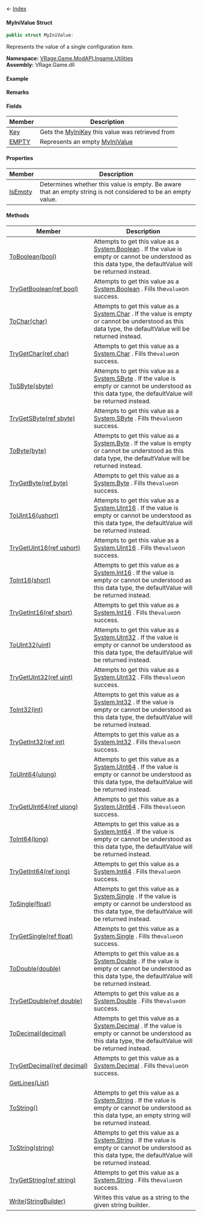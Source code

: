 ← [Index](Api-Index)

#### MyIniValue Struct

```csharp
public struct MyIniValue: 
```

Represents the value of a single configuration item.

**Namespace:** [VRage.Game.ModAPI.Ingame.Utilities](VRage.Game.ModAPI.Ingame.Utilities)  
**Assembly:** VRage.Game.dll

#### Example

#### Remarks

#### Fields

|Member|Description|
|---|---|
|[Key](VRage.Game.ModAPI.Ingame.Utilities.MyIniValue.Key)|Gets the [MyIniKey](VRage.Game.ModAPI.Ingame.Utilities.MyIniKey) this value was retrieved from|
|[EMPTY](VRage.Game.ModAPI.Ingame.Utilities.MyIniValue.EMPTY)|Represents an empty [MyIniValue](VRage.Game.ModAPI.Ingame.Utilities.MyIniValue) |

#### Properties

|Member|Description|
|---|---|
|[IsEmpty](VRage.Game.ModAPI.Ingame.Utilities.MyIniValue.IsEmpty)|Determines whether this value is empty. Be aware that an empty string is not considered to be an empty value.|

#### Methods

|Member|Description|
|---|---|
|[ToBoolean(bool)](VRage.Game.ModAPI.Ingame.Utilities.MyIniValue.ToBoolean)|Attempts to get this value as a [System.Boolean](https://docs.microsoft.com/en-us/dotnet/api/system.boolean?view=netframework-4.6) . If the value is empty or cannot be understood as this data type, the defaultValue will be returned instead.|
|[TryGetBoolean(ref bool)](VRage.Game.ModAPI.Ingame.Utilities.MyIniValue.TryGetBoolean)|Attempts to get this value as a [System.Boolean](https://docs.microsoft.com/en-us/dotnet/api/system.boolean?view=netframework-4.6) . Fills the`value`on success.|
|[ToChar(char)](VRage.Game.ModAPI.Ingame.Utilities.MyIniValue.ToChar)|Attempts to get this value as a [System.Char](https://docs.microsoft.com/en-us/dotnet/api/system.char?view=netframework-4.6) . If the value is empty or cannot be understood as this data type, the defaultValue will be returned instead.|
|[TryGetChar(ref char)](VRage.Game.ModAPI.Ingame.Utilities.MyIniValue.TryGetChar)|Attempts to get this value as a [System.Char](https://docs.microsoft.com/en-us/dotnet/api/system.char?view=netframework-4.6) . Fills the`value`on success.|
|[ToSByte(sbyte)](VRage.Game.ModAPI.Ingame.Utilities.MyIniValue.ToSByte)|Attempts to get this value as a [System.SByte](https://docs.microsoft.com/en-us/dotnet/api/system.sbyte?view=netframework-4.6) . If the value is empty or cannot be understood as this data type, the defaultValue will be returned instead.|
|[TryGetSByte(ref sbyte)](VRage.Game.ModAPI.Ingame.Utilities.MyIniValue.TryGetSByte)|Attempts to get this value as a [System.SByte](https://docs.microsoft.com/en-us/dotnet/api/system.sbyte?view=netframework-4.6) . Fills the`value`on success.|
|[ToByte(byte)](VRage.Game.ModAPI.Ingame.Utilities.MyIniValue.ToByte)|Attempts to get this value as a [System.Byte](https://docs.microsoft.com/en-us/dotnet/api/system.byte?view=netframework-4.6) . If the value is empty or cannot be understood as this data type, the defaultValue will be returned instead.|
|[TryGetByte(ref byte)](VRage.Game.ModAPI.Ingame.Utilities.MyIniValue.TryGetByte)|Attempts to get this value as a [System.Byte](https://docs.microsoft.com/en-us/dotnet/api/system.byte?view=netframework-4.6) . Fills the`value`on success.|
|[ToUInt16(ushort)](VRage.Game.ModAPI.Ingame.Utilities.MyIniValue.ToUInt16)|Attempts to get this value as a [System.UInt16](https://docs.microsoft.com/en-us/dotnet/api/system.uint16?view=netframework-4.6) . If the value is empty or cannot be understood as this data type, the defaultValue will be returned instead.|
|[TryGetUInt16(ref ushort)](VRage.Game.ModAPI.Ingame.Utilities.MyIniValue.TryGetUInt16)|Attempts to get this value as a [System.UInt16](https://docs.microsoft.com/en-us/dotnet/api/system.uint16?view=netframework-4.6) . Fills the`value`on success.|
|[ToInt16(short)](VRage.Game.ModAPI.Ingame.Utilities.MyIniValue.ToInt16)|Attempts to get this value as a [System.Int16](https://docs.microsoft.com/en-us/dotnet/api/system.int16?view=netframework-4.6) . If the value is empty or cannot be understood as this data type, the defaultValue will be returned instead.|
|[TryGetInt16(ref short)](VRage.Game.ModAPI.Ingame.Utilities.MyIniValue.TryGetInt16)|Attempts to get this value as a [System.Int16](https://docs.microsoft.com/en-us/dotnet/api/system.int16?view=netframework-4.6) . Fills the`value`on success.|
|[ToUInt32(uint)](VRage.Game.ModAPI.Ingame.Utilities.MyIniValue.ToUInt32)|Attempts to get this value as a [System.UInt32](https://docs.microsoft.com/en-us/dotnet/api/system.uint32?view=netframework-4.6) . If the value is empty or cannot be understood as this data type, the defaultValue will be returned instead.|
|[TryGetUInt32(ref uint)](VRage.Game.ModAPI.Ingame.Utilities.MyIniValue.TryGetUInt32)|Attempts to get this value as a [System.UInt32](https://docs.microsoft.com/en-us/dotnet/api/system.uint32?view=netframework-4.6) . Fills the`value`on success.|
|[ToInt32(int)](VRage.Game.ModAPI.Ingame.Utilities.MyIniValue.ToInt32)|Attempts to get this value as a [System.Int32](https://docs.microsoft.com/en-us/dotnet/api/system.int32?view=netframework-4.6) . If the value is empty or cannot be understood as this data type, the defaultValue will be returned instead.|
|[TryGetInt32(ref int)](VRage.Game.ModAPI.Ingame.Utilities.MyIniValue.TryGetInt32)|Attempts to get this value as a [System.Int32](https://docs.microsoft.com/en-us/dotnet/api/system.int32?view=netframework-4.6) . Fills the`value`on success.|
|[ToUInt64(ulong)](VRage.Game.ModAPI.Ingame.Utilities.MyIniValue.ToUInt64)|Attempts to get this value as a [System.UInt64](https://docs.microsoft.com/en-us/dotnet/api/system.uint64?view=netframework-4.6) . If the value is empty or cannot be understood as this data type, the defaultValue will be returned instead.|
|[TryGetUInt64(ref ulong)](VRage.Game.ModAPI.Ingame.Utilities.MyIniValue.TryGetUInt64)|Attempts to get this value as a [System.UInt64](https://docs.microsoft.com/en-us/dotnet/api/system.uint64?view=netframework-4.6) . Fills the`value`on success.|
|[ToInt64(long)](VRage.Game.ModAPI.Ingame.Utilities.MyIniValue.ToInt64)|Attempts to get this value as a [System.Int64](https://docs.microsoft.com/en-us/dotnet/api/system.int64?view=netframework-4.6) . If the value is empty or cannot be understood as this data type, the defaultValue will be returned instead.|
|[TryGetInt64(ref long)](VRage.Game.ModAPI.Ingame.Utilities.MyIniValue.TryGetInt64)|Attempts to get this value as a [System.Int64](https://docs.microsoft.com/en-us/dotnet/api/system.int64?view=netframework-4.6) . Fills the`value`on success.|
|[ToSingle(float)](VRage.Game.ModAPI.Ingame.Utilities.MyIniValue.ToSingle)|Attempts to get this value as a [System.Single](https://docs.microsoft.com/en-us/dotnet/api/system.single?view=netframework-4.6) . If the value is empty or cannot be understood as this data type, the defaultValue will be returned instead.|
|[TryGetSingle(ref float)](VRage.Game.ModAPI.Ingame.Utilities.MyIniValue.TryGetSingle)|Attempts to get this value as a [System.Single](https://docs.microsoft.com/en-us/dotnet/api/system.single?view=netframework-4.6) . Fills the`value`on success.|
|[ToDouble(double)](VRage.Game.ModAPI.Ingame.Utilities.MyIniValue.ToDouble)|Attempts to get this value as a [System.Double](https://docs.microsoft.com/en-us/dotnet/api/system.double?view=netframework-4.6) . If the value is empty or cannot be understood as this data type, the defaultValue will be returned instead.|
|[TryGetDouble(ref double)](VRage.Game.ModAPI.Ingame.Utilities.MyIniValue.TryGetDouble)|Attempts to get this value as a [System.Double](https://docs.microsoft.com/en-us/dotnet/api/system.double?view=netframework-4.6) . Fills the`value`on success.|
|[ToDecimal(decimal)](VRage.Game.ModAPI.Ingame.Utilities.MyIniValue.ToDecimal)|Attempts to get this value as a [System.Decimal](https://docs.microsoft.com/en-us/dotnet/api/system.decimal?view=netframework-4.6) . If the value is empty or cannot be understood as this data type, the defaultValue will be returned instead.|
|[TryGetDecimal(ref decimal)](VRage.Game.ModAPI.Ingame.Utilities.MyIniValue.TryGetDecimal)|Attempts to get this value as a [System.Decimal](https://docs.microsoft.com/en-us/dotnet/api/system.decimal?view=netframework-4.6) . Fills the`value`on success.|
|[GetLines(List)](VRage.Game.ModAPI.Ingame.Utilities.MyIniValue.GetLines)||
|[ToString()](VRage.Game.ModAPI.Ingame.Utilities.MyIniValue.ToString)|Attempts to get this value as a [System.String](https://docs.microsoft.com/en-us/dotnet/api/system.string?view=netframework-4.6) . If the value is empty or cannot be understood as this data type, an empty string will be returned instead.|
|[ToString(string)](VRage.Game.ModAPI.Ingame.Utilities.MyIniValue.ToString)|Attempts to get this value as a [System.String](https://docs.microsoft.com/en-us/dotnet/api/system.string?view=netframework-4.6) . If the value is empty or cannot be understood as this data type, the defaultValue will be returned instead.|
|[TryGetString(ref string)](VRage.Game.ModAPI.Ingame.Utilities.MyIniValue.TryGetString)|Attempts to get this value as a [System.String](https://docs.microsoft.com/en-us/dotnet/api/system.string?view=netframework-4.6) . Fills the`value`on success.|
|[Write(StringBuilder)](VRage.Game.ModAPI.Ingame.Utilities.MyIniValue.Write)|Writes this value as a string to the given string builder.|

